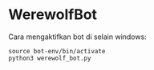 # WerewolfBot

Cara mengaktifkan bot di selain windows:
```
source bot-env/bin/activate
python3 werewolf_bot.py
```
